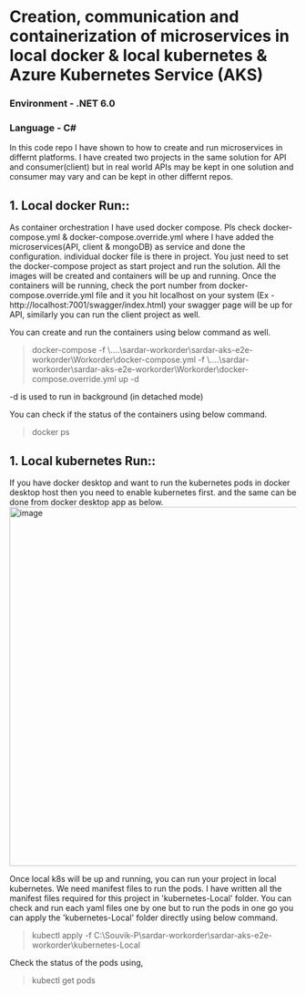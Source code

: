 # Creation, communication and containerization of microservices in local docker & local kubernetes & Azure Kubernetes Service (AKS) 

### Environment - .NET 6.0
### Language - C#

In this code repo I have shown to how to create and run microservices in differnt platforms. I have created two projects in the same solution for API and consumer(client) but in real world APIs may be kept in one solution and consumer may vary and can be kept in other differnt repos.

## 1. Local docker Run:: 
As container orchestration I have used docker compose. Pls check docker-compose.yml & docker-compose.override.yml where I have added the microservices(API, client & mongoDB) as service and done the configuration. individual docker file is there in project.  You just need to set the docker-compose project as start project and run the solution. All the images will be created and containers will be up and running. 
Once the containers will be running, check the port number from docker-compose.override.yml file and it you hit localhost on your system (Ex - http://localhost:7001/swagger/index.html) your swagger page will be up for API, similarly you can run the client project as well.  

You can create and run the containers using below command as well.

> docker-compose -f \\....\sardar-workorder\sardar-aks-e2e-workorder\Workorder\docker-compose.yml -f \\....\sardar-workorder\sardar-aks-e2e-workorder\Workorder\docker-compose.override.yml up -d

-d is used to run in background (in detached mode)

You can check if the status of the containers using below command.

> docker ps
 
## 1. Local kubernetes Run:: 
If you have docker desktop and want to run the kubernetes pods in docker desktop host then you need to enable kubernetes first. and the same can be done from docker desktop app as below. 
<img width="630" alt="image" src="https://github.com/souviksardar1/sardar-aks-e2e-workorder/assets/52888363/4e80fc9c-3058-466a-b1d5-bbf5b9f4e05e">

Once local k8s will be up and running, you can run your project in local kubernetes. We need manifest files to run the pods. I have written all the manifest files required for this project in 'kubernetes-Local' folder. You can check and run each yaml files one by one but to run the pods in one go you can apply the 'kubernetes-Local' folder directly using below command.
> kubectl apply -f C:\Souvik-P\sardar-workorder\sardar-aks-e2e-workorder\kubernetes-Local

Check the status of the pods using,

> kubectl get pods








